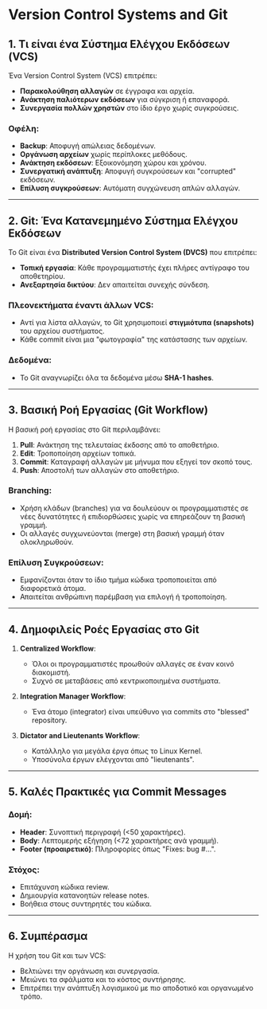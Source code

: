 # Version Control Systems and Git

## 1. Τι είναι ένα Σύστημα Ελέγχου Εκδόσεων (VCS)
Ένα Version Control System (VCS) επιτρέπει:
- **Παρακολούθηση αλλαγών** σε έγγραφα και αρχεία.   
- **Ανάκτηση παλιότερων εκδόσεων** για σύγκριση ή επαναφορά.   
- **Συνεργασία πολλών χρηστών** στο ίδιο έργο χωρίς συγκρούσεις.   

### Οφέλη:
- **Backup**: Αποφυγή απώλειας δεδομένων.   
- **Οργάνωση αρχείων** χωρίς περίπλοκες μεθόδους.   
- **Ανάκτηση εκδόσεων**: Εξοικονόμηση χώρου και χρόνου.   
- **Συνεργατική ανάπτυξη**: Αποφυγή συγκρούσεων και "corrupted" εκδόσεων.   
- **Επίλυση συγκρούσεων**: Αυτόματη συγχώνευση απλών αλλαγών.   

---

## 2. Git: Ένα Κατανεμημένο Σύστημα Ελέγχου Εκδόσεων
Το Git είναι ένα **Distributed Version Control System (DVCS)** που επιτρέπει:
- **Τοπική εργασία**: Κάθε προγραμματιστής έχει πλήρες αντίγραφο του αποθετηρίου.   
- **Ανεξαρτησία δικτύου**: Δεν απαιτείται συνεχής σύνδεση.   

### Πλεονεκτήματα έναντι άλλων VCS:
- Αντί για λίστα αλλαγών, το Git χρησιμοποιεί **στιγμιότυπα (snapshots)** του αρχείου συστήματος.   
- Κάθε commit είναι μια "φωτογραφία" της κατάστασης των αρχείων.   

### Δεδομένα:
- Το Git αναγνωρίζει όλα τα δεδομένα μέσω **SHA-1 hashes**.

---

## 3. Βασική Ροή Εργασίας (Git Workflow)
Η βασική ροή εργασίας στο Git περιλαμβάνει:
1. **Pull**: Ανάκτηση της τελευταίας έκδοσης από το αποθετήριο.   
2. **Edit**: Τροποποίηση αρχείων τοπικά.   
3. **Commit**: Καταγραφή αλλαγών με μήνυμα που εξηγεί τον σκοπό τους.   
4. **Push**: Αποστολή των αλλαγών στο αποθετήριο.   

### Branching:
- Χρήση κλάδων (branches) για να δουλεύουν οι προγραμματιστές σε νέες δυνατότητες ή επιδιορθώσεις χωρίς να επηρεάζουν τη βασική γραμμή.   
- Οι αλλαγές συγχωνεύονται (merge) στη βασική γραμμή όταν ολοκληρωθούν.   

### Επίλυση Συγκρούσεων:
- Εμφανίζονται όταν το ίδιο τμήμα κώδικα τροποποιείται από διαφορετικά άτομα.   
- Απαιτείται ανθρώπινη παρέμβαση για επιλογή ή τροποποίηση.   

---

## 4. Δημοφιλείς Ροές Εργασίας στο Git
1. **Centralized Workflow**:
   - Όλοι οι προγραμματιστές προωθούν αλλαγές σε έναν κοινό διακομιστή.   
   - Συχνό σε μεταβάσεις από κεντρικοποιημένα συστήματα.   

2. **Integration Manager Workflow**:
   - Ένα άτομο (integrator) είναι υπεύθυνο για commits στο "blessed" repository.   

3. **Dictator and Lieutenants Workflow**:
   - Κατάλληλο για μεγάλα έργα όπως το Linux Kernel.   
   - Υποσύνολα έργων ελέγχονται από "lieutenants".   

---

## 5. Καλές Πρακτικές για Commit Messages
### Δομή:
- **Header**: Συνοπτική περιγραφή (<50 χαρακτήρες).   
- **Body**: Λεπτομερής εξήγηση (<72 χαρακτήρες ανά γραμμή).   
- **Footer (προαιρετικό)**: Πληροφορίες όπως "Fixes: bug #...".   

### Στόχος:
- Επιτάχυνση κώδικα review.   
- Δημιουργία κατανοητών release notes.   
- Βοήθεια στους συντηρητές του κώδικα.   

---

## 6. Συμπέρασμα
Η χρήση του Git και των VCS:
- Βελτιώνει την οργάνωση και συνεργασία.   
- Μειώνει τα σφάλματα και το κόστος συντήρησης.   
- Επιτρέπει την ανάπτυξη λογισμικού με πιο αποδοτικό και οργανωμένο τρόπο.   


